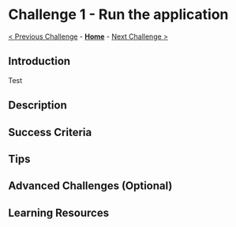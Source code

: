 # Challenge 1 - Run the application

[< Previous Challenge](./Challenge-00.md) - **[Home](../README.md)** - [Next Challenge >](./Challenge-02.md)

## Introduction
Test

## Description

## Success Criteria

## Tips

## Advanced Challenges (Optional)

## Learning Resources
